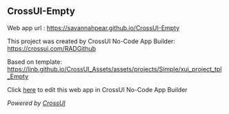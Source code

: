 ## CrossUI-Empty
Web app url : https://savannahpear.github.io/CrossUI-Empty

This project was created by CrossUI No-Code App Builder: https://crossui.com/RADGithub

Based on template: https://linb.github.io/CrossUI_Assets/assets/projects/Simple/xui_project_tpl_Empty

Click [here](https://crossui.com/RADGithub/#!from=github&owner=savannahpear&repo=CrossUI-Empty) to edit this web app in CrossUI No-Code App Builder

<i>Powered by [CrossUI](https://crossui.com)</i>
